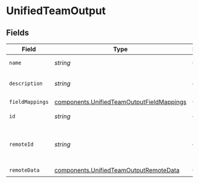 # UnifiedTeamOutput


## Fields

| Field                                                                                                  | Type                                                                                                   | Required                                                                                               | Description                                                                                            |
| ------------------------------------------------------------------------------------------------------ | ------------------------------------------------------------------------------------------------------ | ------------------------------------------------------------------------------------------------------ | ------------------------------------------------------------------------------------------------------ |
| `name`                                                                                                 | *string*                                                                                               | :heavy_check_mark:                                                                                     | The name of the team                                                                                   |
| `description`                                                                                          | *string*                                                                                               | :heavy_minus_sign:                                                                                     | The description of the team                                                                            |
| `fieldMappings`                                                                                        | [components.UnifiedTeamOutputFieldMappings](../../models/components/unifiedteamoutputfieldmappings.md) | :heavy_check_mark:                                                                                     | N/A                                                                                                    |
| `id`                                                                                                   | *string*                                                                                               | :heavy_minus_sign:                                                                                     | The uuid of the team                                                                                   |
| `remoteId`                                                                                             | *string*                                                                                               | :heavy_minus_sign:                                                                                     | The id of the team in the context of the 3rd Party                                                     |
| `remoteData`                                                                                           | [components.UnifiedTeamOutputRemoteData](../../models/components/unifiedteamoutputremotedata.md)       | :heavy_check_mark:                                                                                     | N/A                                                                                                    |